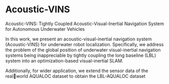 # Acoustic-VINS
Acoustic-VINS: Tightly Coupled Acoustic-Visual-Inertial Navigation System for Autonomous Underwater Vehicles


In this work, we present an acoustic-visual-inertial
navigation system (Acoustic-VINS) for underwater robot localization. Specifically, we address the problem of the global
position of underwater visual-inertial navigation systems being
inappreciable by tightly coupling the long baseline (LBL) system
into an optimization-based visual-inertial SLAM. 

Additionally, for wider application, we extend the sensor data of the realworld AQUALOC dataset to obtain the LBL-AQUALOC dataset
